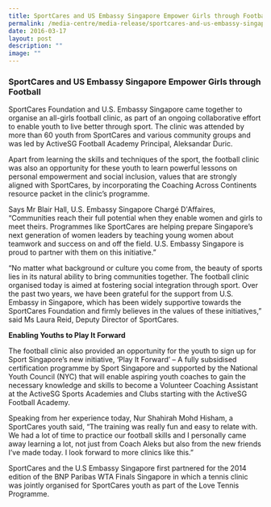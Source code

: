 ```yaml
---
title: SportCares and US Embassy Singapore Empower Girls through Football
permalink: /media-centre/media-release/sportcares-and-us-embassy-singapore-empower-girls-through-football/
date: 2016-03-17
layout: post
description: ""
image: ""
---
```

### **SportCares and US Embassy Singapore Empower Girls through Football**

SportCares Foundation and U.S. Embassy Singapore came together to organise an all-girls football clinic, as part of an ongoing collaborative effort to enable youth to live better through sport. The clinic was attended by more than 60 youth from SportCares and various community groups and was led by ActiveSG Football Academy Principal, Aleksandar Duric.  
  
Apart from learning the skills and techniques of the sport, the football clinic was also an opportunity for these youth to learn powerful lessons on personal empowerment and social inclusion, values that are strongly aligned with SportCares, by incorporating the Coaching Across Continents resource packet in the clinic’s programme.  
  
Says Mr Blair Hall, U.S. Embassy Singapore Chargé D'Affaires, “Communities reach their full potential when they enable women and girls to meet theirs. Programmes like SportCares are helping prepare Singapore’s next generation of women leaders by teaching young women about teamwork and success on and off the field. U.S. Embassy Singapore is proud to partner with them on this initiative.”  
  
“No matter what background or culture you come from, the beauty of sports lies in its natural ability to bring communities together. The football clinic organised today is aimed at fostering social integration through sport. Over the past two years, we have been grateful for the support from U.S. Embassy in Singapore, which has been widely supportive towards the SportCares Foundation and firmly believes in the values of these initiatives,” said Ms Laura Reid, Deputy Director of SportCares.  
  
**Enabling Youths to Play It Forward**  
  
The football clinic also provided an opportunity for the youth to sign up for Sport Singapore’s new initiative, ‘Play It Forward’ – A fully subsidised certification programme by Sport Singapore and supported by the National Youth Council (NYC) that will enable aspiring youth coaches to gain the necessary knowledge and skills to become a Volunteer Coaching Assistant at the ActiveSG Sports Academies and Clubs starting with the ActiveSG Football Academy.  
  
Speaking from her experience today, Nur Shahirah Mohd Hisham, a SportCares youth said, “The training was really fun and easy to relate with. We had a lot of time to practice our football skills and I personally came away learning a lot, not just from Coach Aleks but also from the new friends I’ve made today. I look forward to more clinics like this.”  
  
SportCares and the U.S Embassy Singapore first partnered for the 2014 edition of the BNP Paribas WTA Finals Singapore in which a tennis clinic was jointly organised for SportCares youth as part of the Love Tennis Programme.